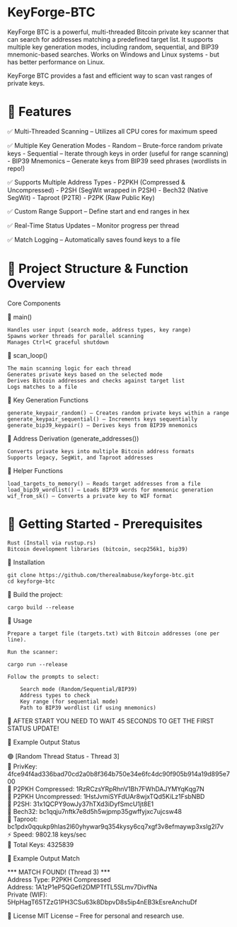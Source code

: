 # KeyForge-BTC
KeyForge BTC is a powerful, multi-threaded Bitcoin private key scanner that can search for addresses matching a predefined target list. It supports multiple key generation modes, including random, sequential, and BIP39 mnemonic-based searches. Works on Windows and Linux systems - but has better performance on Linux.

KeyForge BTC provides a fast and efficient way to scan vast ranges of private keys.

# 📌 Features

✅ Multi-Threaded Scanning – Utilizes all CPU cores for maximum speed

✅ Multiple Key Generation Modes
    - Random – Brute-force random private keys
    - Sequential – Iterate through keys in order (useful for range scanning)
    - BIP39 Mnemonics – Generate keys from BIP39 seed phrases (wordlists in repo!)
    
✅ Supports Multiple Address Types
    - P2PKH (Compressed & Uncompressed)
    - P2SH (SegWit wrapped in P2SH)
    - Bech32 (Native SegWit)
    - Taproot (P2TR)
    - P2PK (Raw Public Key)
    
✅ Custom Range Support – Define start and end ranges in hex

✅ Real-Time Status Updates – Monitor progress per thread

✅ Match Logging – Automatically saves found keys to a file

# 📂 Project Structure & Function Overview

Core Components

🔹 main()

    Handles user input (search mode, address types, key range)
    Spawns worker threads for parallel scanning
    Manages Ctrl+C graceful shutdown

🔹 scan_loop()

    The main scanning logic for each thread
    Generates private keys based on the selected mode
    Derives Bitcoin addresses and checks against target list
    Logs matches to a file

🔹 Key Generation Functions

    generate_keypair_random() – Creates random private keys within a range
    generate_keypair_sequential() – Increments keys sequentially
    generate_bip39_keypair() – Derives keys from BIP39 mnemonics

🔹 Address Derivation (generate_addresses())

    Converts private keys into multiple Bitcoin address formats
    Supports legacy, SegWit, and Taproot addresses

🔹 Helper Functions

    load_targets_to_memory() – Reads target addresses from a file
    load_bip39_wordlist() – Loads BIP39 words for mnemonic generation
    wif_from_sk() – Converts a private key to WIF format

# 🚀 Getting Started - Prerequisites

    Rust (Install via rustup.rs)
    Bitcoin development libraries (bitcoin, secp256k1, bip39)

📂 Installation

    git clone https://github.com/therealmabuse/keyforge-btc.git
    cd keyforge-btc

📂 Build the project:

    cargo build --release

📂 Usage

    Prepare a target file (targets.txt) with Bitcoin addresses (one per line).

    Run the scanner: 
    
    cargo run --release

    Follow the prompts to select:

        Search mode (Random/Sequential/BIP39)
        Address types to check
        Key range (for sequential mode)
        Path to BIP39 wordlist (if using mnemonics)


📌 AFTER START YOU NEED TO WAIT 45 SECONDS TO GET THE FIRST STATUS UPDATE!        

📂 Example Output Status

🟢 [Random Thread Status - Thread 3]<br>
🔑  PrivKey: 4fce94f4ad336bad70cd2a0b8f364b750e34e6fc4dc90f905b914a19d895e700<br>
📍  P2PKH Compressed: 1RzRCzsYRpRhnV1Bh7FWhDAJYMYqKqg7N<br>
📍  P2PKH Uncompressed: 1HstJvmiSYFdUAr8wjxTQd5KiLz1FsbNBD<br>
📍  P2SH: 31x1QCPY9owJy37hTXd3iDyfSmcU1jt8E1<br>
📍  Bech32: bc1qqju7nftk7e8d5h5wjpmp35gwffyjxc7ujcsw48<br>
📍  Taproot: bc1pdx0qqukp9hlas2l60yhywar9q354kysy6cq7xgf3v8efmaywp3xslg2l7v<br>
⚡  Speed: 9802.18 keys/sec<br>
🔢  Total Keys: 4325839<br>


📂 Example Output Match

*** MATCH FOUND! (Thread 3) ***<br>
Address Type: P2PKH Compressed<br>
Address: 1A1zP1eP5QGefi2DMPTfTL5SLmv7DivfNa<br>
Private (WIF): 5HpHagT65TZzG1PH3CSu63k8DbpvD8s5ip4nEB3kEsreAnchuDf<br>
  

📜 License
MIT License – Free for personal and research use.
